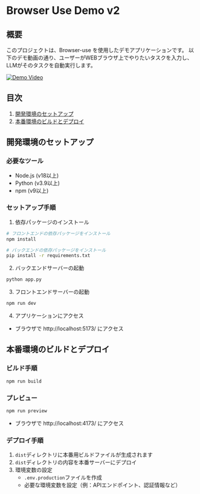 # Browser Use Demo v2

## 概要
このプロジェクトは、Browser-use を使用したデモアプリケーションです。
以下のデモ動画の通り、ユーザーがWEBブラウザ上でやりたいタスクを入力し、LLMがそのタスクを自動実行します。

[![Demo Video](https://img.youtube.com/vi/1bg16_FQcVuJ6hsI5CxYMnoJvmXomTUKK/0.jpg)](https://drive.google.com/file/d/1bg16_FQcVuJ6hsI5CxYMnoJvmXomTUKK/view?usp=sharing)

## 目次
1. [開発環境のセットアップ](#開発環境のセットアップ)
2. [本番環境のビルドとデプロイ](#本番環境のビルドとデプロイ)

## 開発環境のセットアップ

### 必要なツール
- Node.js (v18以上)
- Python (v3.9以上)
- npm (v9以上)

### セットアップ手順
1. 依存パッケージのインストール
```bash
# フロントエンドの依存パッケージをインストール
npm install

# バックエンドの依存パッケージをインストール
pip install -r requirements.txt
```

2. バックエンドサーバーの起動
```bash
python app.py
```

3. フロントエンドサーバーの起動
```bash
npm run dev
```

4. アプリケーションにアクセス
- ブラウザで http://localhost:5173/ にアクセス

## 本番環境のビルドとデプロイ

### ビルド手順
```bash
npm run build
```

### プレビュー
```bash
npm run preview
```
- ブラウザで http://localhost:4173/ にアクセス

### デプロイ手順
1. `dist`ディレクトリに本番用ビルドファイルが生成されます
2. `dist`ディレクトリの内容を本番サーバーにデプロイ
3. 環境変数の設定
   - `.env.production`ファイルを作成
   - 必要な環境変数を設定（例：APIエンドポイント、認証情報など）
